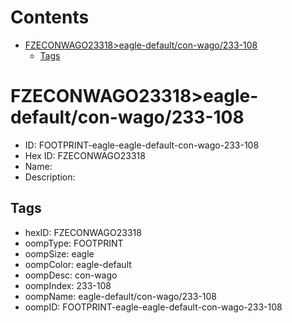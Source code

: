 



Contents
========

* [FZECONWAGO23318>eagle-default/con-wago/233-108](#fzeconwago23318eagle-defaultcon-wago233-108)
	* [Tags](#tags)

# FZECONWAGO23318>eagle-default/con-wago/233-108

- ID: FOOTPRINT-eagle-eagle-default-con-wago-233-108
- Hex ID: FZECONWAGO23318
- Name: 
- Description: 

## Tags

- hexID: FZECONWAGO23318
- oompType: FOOTPRINT
- oompSize: eagle
- oompColor: eagle-default
- oompDesc: con-wago
- oompIndex: 233-108
- oompName: eagle-default/con-wago/233-108
- oompID: FOOTPRINT-eagle-eagle-default-con-wago-233-108
